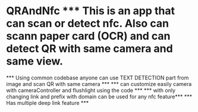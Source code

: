 # QRAndNfc *** This is an app that can scan or detect nfc. Also can scann paper card (OCR) and can detect QR with same camera and same view.



***  Using common codebase anyone can use TEXT DETECTION part from image and scan QR with same camera  ***
*** can customize easily camera with cameraController and flushlight using the code ***
*** with only changing link and prefix with domain can be used for any nfc feature***
*** Has multiple deep link feature ***

